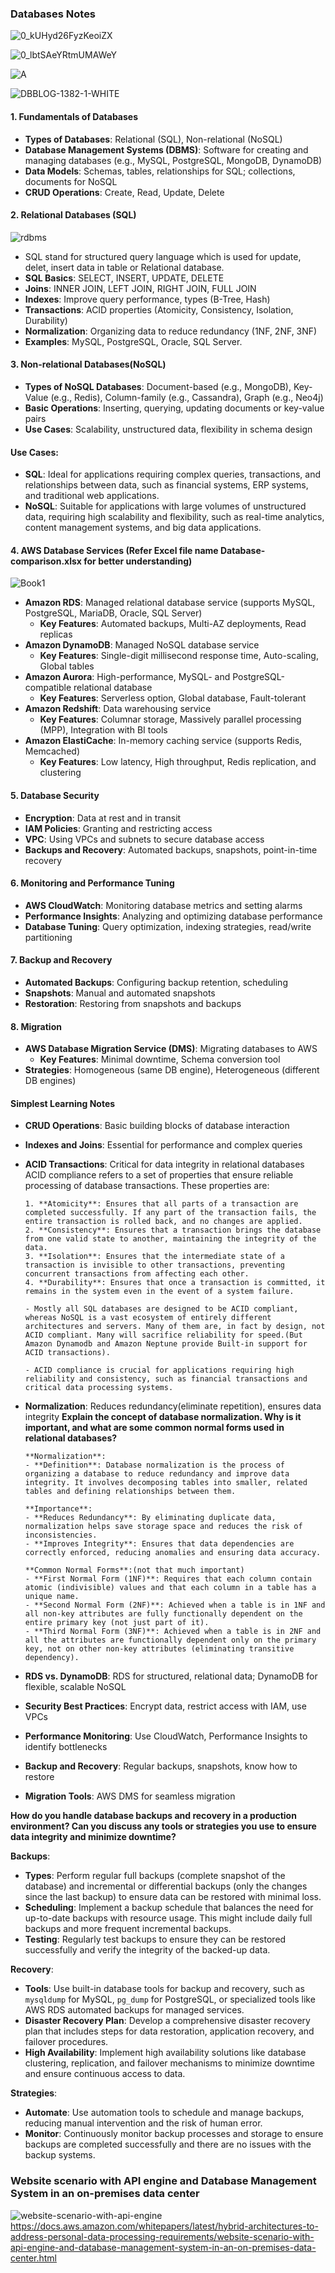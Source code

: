### Databases Notes

![0_kUHyd26FyzKeoiZX](https://github.com/user-attachments/assets/160c0a6d-e9ec-4da7-9de3-ee8f7134b736)

![0_lbtSAeYRtmUMAWeY](https://github.com/user-attachments/assets/d80ef9ed-dcf6-47f4-be02-3f5f9fdce78f)

![A](https://github.com/user-attachments/assets/10d6e087-22de-4cd0-9e3a-5eb748760920)

![DBBLOG-1382-1-WHITE](https://github.com/user-attachments/assets/3a6f4718-6978-4431-9e44-31115d8150ce)


#### 1. **Fundamentals of Databases**
   - **Types of Databases**: Relational (SQL), Non-relational (NoSQL)
   - **Database Management Systems (DBMS)**: Software for creating and managing databases (e.g., MySQL, PostgreSQL, MongoDB, DynamoDB)
   - **Data Models**: Schemas, tables, relationships for SQL; collections, documents for NoSQL
   - **CRUD Operations**: Create, Read, Update, Delete

#### 2. **Relational Databases (SQL)** 
   ![rdbms](https://github.com/user-attachments/assets/f374d8a6-328e-44ef-8edb-3527cb9667a9)

   - SQL stand for structured query language which is used for update, delet, insert data in table or Relational database.
   - **SQL Basics**: SELECT, INSERT, UPDATE, DELETE
   - **Joins**: INNER JOIN, LEFT JOIN, RIGHT JOIN, FULL JOIN
   - **Indexes**: Improve query performance, types (B-Tree, Hash)
   - **Transactions**: ACID properties (Atomicity, Consistency, Isolation, Durability)
   - **Normalization**: Organizing data to reduce redundancy (1NF, 2NF, 3NF)
   - **Examples**: MySQL, PostgreSQL, Oracle, SQL Server.

#### 3. **Non-relational Databases(NoSQL)**
   - **Types of NoSQL Databases**: Document-based (e.g., MongoDB), Key-Value (e.g., Redis), Column-family (e.g., Cassandra), Graph (e.g., Neo4j)
   - **Basic Operations**: Inserting, querying, updating documents or key-value pairs
   - **Use Cases**: Scalability, unstructured data, flexibility in schema design

#### Use Cases:
- **SQL**: Ideal for applications requiring complex queries, transactions, and relationships between data, such as financial systems, ERP systems, and traditional web applications.
- **NoSQL**: Suitable for applications with large volumes of unstructured data, requiring high scalability and flexibility, such as real-time analytics, content management systems, and big data applications.

#### 4. **AWS Database Services** (Refer Excel file name Database-comparison.xlsx for better understanding)
![Book1](https://github.com/user-attachments/assets/53dcb329-2a83-4bd4-bebd-804fd5a1bc52)
   - **Amazon RDS**: Managed relational database service (supports MySQL, PostgreSQL, MariaDB, Oracle, SQL Server)
     - **Key Features**: Automated backups, Multi-AZ deployments, Read replicas
   - **Amazon DynamoDB**: Managed NoSQL database service
     - **Key Features**: Single-digit millisecond response time, Auto-scaling, Global tables
   - **Amazon Aurora**: High-performance, MySQL- and PostgreSQL-compatible relational database
     - **Key Features**: Serverless option, Global database, Fault-tolerant
   - **Amazon Redshift**: Data warehousing service
     - **Key Features**: Columnar storage, Massively parallel processing (MPP), Integration with BI tools
   - **Amazon ElastiCache**: In-memory caching service (supports Redis, Memcached)
     - **Key Features**: Low latency, High throughput, Redis replication, and clustering

#### 5. **Database Security**
   - **Encryption**: Data at rest and in transit
   - **IAM Policies**: Granting and restricting access
   - **VPC**: Using VPCs and subnets to secure database access
   - **Backups and Recovery**: Automated backups, snapshots, point-in-time recovery

#### 6. **Monitoring and Performance Tuning**
   - **AWS CloudWatch**: Monitoring database metrics and setting alarms
   - **Performance Insights**: Analyzing and optimizing database performance
   - **Database Tuning**: Query optimization, indexing strategies, read/write partitioning

#### 7. **Backup and Recovery**
   - **Automated Backups**: Configuring backup retention, scheduling
   - **Snapshots**: Manual and automated snapshots
   - **Restoration**: Restoring from snapshots and backups

#### 8. **Migration**
   - **AWS Database Migration Service (DMS)**: Migrating databases to AWS
     - **Key Features**: Minimal downtime, Schema conversion tool
   - **Strategies**: Homogeneous (same DB engine), Heterogeneous (different DB engines)

#### Simplest Learning Notes
- **CRUD Operations**: Basic building blocks of database interaction
- **Indexes and Joins**: Essential for performance and complex queries
- **ACID Transactions**: Critical for data integrity in relational databases
      ACID compliance refers to a set of properties that ensure reliable processing of database transactions. These properties are:

      1. **Atomicity**: Ensures that all parts of a transaction are completed successfully. If any part of the transaction fails, the entire transaction is rolled back, and no changes are applied.
      2. **Consistency**: Ensures that a transaction brings the database from one valid state to another, maintaining the integrity of the data.
      3. **Isolation**: Ensures that the intermediate state of a transaction is invisible to other transactions, preventing concurrent transactions from affecting each other.
      4. **Durability**: Ensures that once a transaction is committed, it remains in the system even in the event of a system failure.

      - Mostly all SQL databases are designed to be ACID compliant, whereas NoSQL is a vast ecosystem of entirely different architectures and servers. Many of them are, in fact by design, not ACID compliant. Many will sacrifice reliability for speed.(But Amazon Dynamodb and Amazon Neptune provide Built-in support for ACID transactions).
      
      - ACID compliance is crucial for applications requiring high reliability and consistency, such as financial transactions and critical data processing systems. 

- **Normalization**: Reduces redundancy(eliminate repetition), ensures data integrity
      **Explain the concept of database normalization. Why is it important, and what are some common normal forms used in relational databases?**

      **Normalization**:
      - **Definition**: Database normalization is the process of organizing a database to reduce redundancy and improve data integrity. It involves decomposing tables into smaller, related tables and defining relationships between them.

      **Importance**:
      - **Reduces Redundancy**: By eliminating duplicate data, normalization helps save storage space and reduces the risk of inconsistencies.
      - **Improves Integrity**: Ensures that data dependencies are correctly enforced, reducing anomalies and ensuring data accuracy.

      **Common Normal Forms**:(not that much important)
      - **First Normal Form (1NF)**: Requires that each column contain atomic (indivisible) values and that each column in a table has a unique name.
      - **Second Normal Form (2NF)**: Achieved when a table is in 1NF and all non-key attributes are fully functionally dependent on the entire primary key (not just part of it).
      - **Third Normal Form (3NF)**: Achieved when a table is in 2NF and all the attributes are functionally dependent only on the primary key, not on other non-key attributes (eliminating transitive dependency).

- **RDS vs. DynamoDB**: RDS for structured, relational data; DynamoDB for flexible, scalable NoSQL
- **Security Best Practices**: Encrypt data, restrict access with IAM, use VPCs
- **Performance Monitoring**: Use CloudWatch, Performance Insights to identify bottlenecks
- **Backup and Recovery**: Regular backups, snapshots, know how to restore
- **Migration Tools**: AWS DMS for seamless migration


**How do you handle database backups and recovery in a production environment? Can you discuss any tools or strategies you use to ensure data integrity and minimize downtime?**

   **Backups**:
   - **Types**: Perform regular full backups (complete snapshot of the database) and incremental or differential backups (only the changes since the last backup) to ensure data can be restored with minimal loss.
   - **Scheduling**: Implement a backup schedule that balances the need for up-to-date backups with resource usage. This might include daily full backups and more frequent incremental backups.
   - **Testing**: Regularly test backups to ensure they can be restored successfully and verify the integrity of the backed-up data.

   **Recovery**:
   - **Tools**: Use built-in database tools for backup and recovery, such as `mysqldump` for MySQL, `pg_dump` for PostgreSQL, or specialized tools like AWS RDS automated backups for managed services.
   - **Disaster Recovery Plan**: Develop a comprehensive disaster recovery plan that includes steps for data restoration, application recovery, and failover procedures.
   - **High Availability**: Implement high availability solutions like database clustering, replication, and failover mechanisms to minimize downtime and ensure continuous access to data.

   **Strategies**:
   - **Automate**: Use automation tools to schedule and manage backups, reducing manual intervention and the risk of human error.
   - **Monitor**: Continuously monitor backup processes and storage to ensure backups are completed successfully and there are no issues with the backup systems.

### Website scenario with API engine and Database Management System in an on-premises data center
![website-scenario-with-api-engine](https://github.com/user-attachments/assets/375261b5-8bb6-4cba-ab52-6c88906a9efc)
https://docs.aws.amazon.com/whitepapers/latest/hybrid-architectures-to-address-personal-data-processing-requirements/website-scenario-with-api-engine-and-database-management-system-in-an-on-premises-data-center.html
